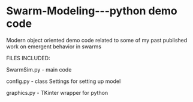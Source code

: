 # Swarm-Modeling---python demo code
Modern object oriented demo code related to some of my past published work on emergent behavior in swarms

FILES INCLUDED:

SwarmSim.py - main code

config.py - class Settings for setting up model

graphics.py - TKinter wrapper for python
